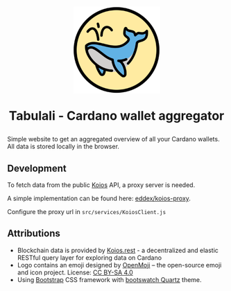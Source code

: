 <h1 align="center">
<img src="src/logo.svg" width="200px">
<p>Tabulali - Cardano wallet aggregator</p>
</h1>

Simple website to get an aggregated overview of all your Cardano wallets.
All data is stored locally in the browser.

## Development

To fetch data from the public [Koios](https://koios.rest) API, a proxy server is needed.

A simple implementation can be found here: [eddex/koios-proxy](https://github.com/eddex/koios-proxy).

Configure the proxy url in `src/services/KoiosClient.js`

## Attributions

- Blockchain data is provided by [Koios.rest](https://koios.rest) - a decentralized and elastic RESTful query layer for exploring data on Cardano
- Logo contains an emoji designed by [OpenMoji](https://openmoji.org/) – the open-source emoji and icon project. License: [CC BY-SA 4.0](https://creativecommons.org/licenses/by-sa/4.0/#)
- Using [Bootstrap](https://getbootstrap.com/) CSS framework with [bootswatch Quartz](https://bootswatch.com/quartz/) theme.
